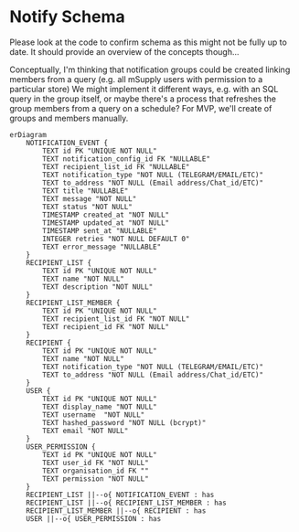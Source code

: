 # Notify Schema

Please look at the code to confirm schema as this might not be fully up to date.
It should provide an overview of the concepts though...

Conceptually, I'm thinking that notification groups could be created linking members from a query (e.g. all mSupply users with permission to a particular store)
We might implement it different ways, e.g. with an SQL query in the group itself, or maybe there's a process that refreshes the group members from a query on a schedule?
For MVP, we'll create of groups and members manually.

```mermaid
erDiagram
    NOTIFICATION_EVENT {
        TEXT id PK "UNIQUE NOT NULL"
        TEXT notification_config_id FK "NULLABLE"
        TEXT recipient_list_id FK "NULLABLE"
        TEXT notification_type "NOT NULL (TELEGRAM/EMAIL/ETC)"
        TEXT to_address "NOT NULL (Email address/Chat_id/ETC)"
        TEXT title "NULLABLE"
        TEXT message "NOT NULL"
        TEXT status "NOT NULL"
        TIMESTAMP created_at "NOT NULL"
        TIMESTAMP updated_at "NOT NULL"
        TIMESTAMP sent_at "NULLABLE"
        INTEGER retries "NOT NULL DEFAULT 0"
        TEXT error_message "NULLABLE"
    }
    RECIPIENT_LIST {
        TEXT id PK "UNIQUE NOT NULL"
        TEXT name "NOT NULL"
        TEXT description "NOT NULL"
    }
    RECIPIENT_LIST_MEMBER {
        TEXT id PK "UNIQUE NOT NULL"
        TEXT recipient_list_id FK "NOT NULL"
        TEXT recipient_id FK "NOT NULL"
    }
    RECIPIENT {
        TEXT id PK "UNIQUE NOT NULL"
        TEXT name "NOT NULL"
        TEXT notification_type "NOT NULL (TELEGRAM/EMAIL/ETC)"
        TEXT to_address "NOT NULL (Email address/Chat_id/ETC)"
    }
    USER {
	    TEXT id PK "UNIQUE NOT NULL"
	    TEXT display_name "NOT NULL"
        TEXT username  "NOT NULL"
        TEXT hashed_password "NOT NULL (bcrypt)"
        TEXT email "NOT NULL"
    }
    USER_PERMISSION {
	    TEXT id PK "UNIQUE NOT NULL"
        TEXT user_id FK "NOT NULL"
        TEXT organisation_id FK ""
	    TEXT permission "NOT NULL"
    }
    RECIPIENT_LIST ||--o{ NOTIFICATION_EVENT : has
    RECIPIENT_LIST ||--o{ RECIPIENT_LIST_MEMBER : has
    RECIPIENT_LIST_MEMBER ||--o{ RECIPIENT : has
    USER ||--o{ USER_PERMISSION : has
```
